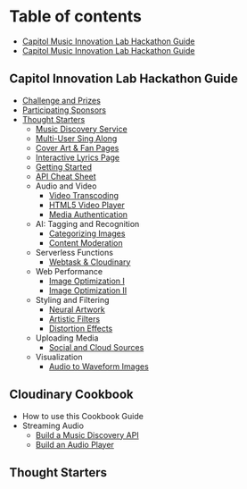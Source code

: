 # Table of contents

* [Capitol Music Innovation Lab Hackathon Guide](README.md)
* [Capitol Music Innovation Lab Hackathon Guide](capitol-music-innovation-lab-hackathon-guide-1.md)

## Capitol Innovation Lab Hackathon Guide

* [Challenge and Prizes](capitol-innovation-lab-hackathon-guide/challenge-and-prizes.md)
* [Participating Sponsors](capitol-innovation-lab-hackathon-guide/participating-sponsors.md)
* [Thought Starters](capitol-innovation-lab-hackathon-guide/thought-starters/README.md)
  * [Music Discovery Service](capitol-innovation-lab-hackathon-guide/thought-starters/music-discovery-service.md)
  * [Multi-User Sing Along](capitol-innovation-lab-hackathon-guide/thought-starters/multi-user-sing-along.md)
  * [Cover Art & Fan Pages](capitol-innovation-lab-hackathon-guide/thought-starters/cover-art-and-fan-pages.md)
  * [Interactive Lyrics Page](capitol-innovation-lab-hackathon-guide/thought-starters/interactive-lyrics-page.md)
  * [Getting Started](capitol-innovation-lab-hackathon-guide/thought-starters/getting-started.md)
  * [API Cheat Sheet](capitol-innovation-lab-hackathon-guide/thought-starters/api-cheat-sheet.md)
  * Audio and Video
    * [Video Transcoding](capitol-innovation-lab-hackathon-guide/thought-starters/audio-and-video/video-transcoding.md)
    * [HTML5 Video Player](capitol-innovation-lab-hackathon-guide/thought-starters/audio-and-video/html5-video-player.md)
    * [Media Authentication](capitol-innovation-lab-hackathon-guide/thought-starters/audio-and-video/media-authentication.md)
  * AI: Tagging and Recognition
    * [Categorizing Images](capitol-innovation-lab-hackathon-guide/thought-starters/ai-tagging-and-recognition/categorizing-images.md)
    * [Content Moderation](capitol-innovation-lab-hackathon-guide/thought-starters/ai-tagging-and-recognition/content-moderation.md)
  * Serverless Functions
    * [Webtask & Cloudinary](capitol-innovation-lab-hackathon-guide/thought-starters/serverless-functions/webtask-and-cloudinary.md)
  * Web Performance
    * [Image Optimization I](capitol-innovation-lab-hackathon-guide/thought-starters/web-performance/image-optimization-i.md)
    * [Image Optimization II](capitol-innovation-lab-hackathon-guide/thought-starters/web-performance/image-optimization-ii.md)
  * Styling and Filtering
    * [Neural Artwork](capitol-innovation-lab-hackathon-guide/thought-starters/styling-and-filtering/neural-artwork.md)
    * [Artistic Filters](capitol-innovation-lab-hackathon-guide/thought-starters/styling-and-filtering/artistic-filters.md)
    * [Distortion Effects](capitol-innovation-lab-hackathon-guide/thought-starters/styling-and-filtering/distortion-effects.md)
  * Uploading Media
    * [Social and Cloud Sources](capitol-innovation-lab-hackathon-guide/thought-starters/uploading-media/social-and-cloud-sources.md)
  * Visualization
    * [Audio to Waveform Images](capitol-innovation-lab-hackathon-guide/thought-starters/visualization/audio-to-waveform-images.md)

## Cloudinary Cookbook

* How to use this Cookbook Guide
* Streaming Audio
  * [Build a Music Discovery API](cloudinary-cookbook/streaming-audio/build-a-music-discovery-api.md)
  * [Build an Audio Player](cloudinary-cookbook/streaming-audio/build-an-audio-player.md)

## Thought Starters

